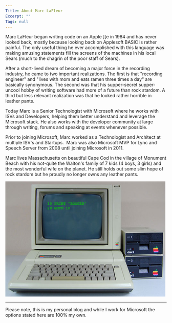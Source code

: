 ```yaml
---
Title: About Marc LaFleur
Excerpt: ""
Tags: null
---
```


Marc LaFleur began writing code on an Apple ][e in 1984 and has never looked back, mostly because looking back on Applesoft BASIC is rather painful. The only useful thing he ever accomplished with this language was making amusing statements fill the screens of the machines in his local Sears (much to the chagrin of the poor staff of Sears).

After a short-lived dream of becoming a major force in the recording industry, he came to two important realizations. The first is that "recording engineer" and "lives with mom and eats ramen three times a day" are basically synonymous. The second was that his supper-secret supper-uncool hobby of writing software had more of a future than rock stardom. A third but less relevant realization was that he looked rather horrible in leather pants.

Today Marc is a Senior Technologist with Microsoft where he works with ISVs and Developers, helping them better understand and leverage the Microsoft stack. He also works with the developer community at large through writing, forums and speaking at events whenever possible.

Prior to joining Microsoft, Marc worked as a Technologist and Architect at multiple ISV's and Startups.  Marc was also Microsoft MVP for Lync and Speech Server from 2008 until joining Microsoft in 2011.

Marc lives Massachusetts on beautiful Cape Cod in the village of Monument Beach with his not-quite the Walton's family of 7 kids (4 boys, 3 girls) and the most wonderful wife on the planet. He still holds out some slim hope of rock stardom but he proudly no longer owns any leather pants.

![](/assets/wp/2011/03/AppleIIBooger.jpg)

-----

Please note, this is my personal blog and while I work for Microsoft the options stated here are 100% my own.